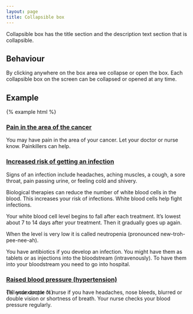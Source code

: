 ```yaml
---
layout: page
title: Collapsible box
---
```


Collapsible box has the title section and the description text section that is collapsible.

## Behaviour
By clicking anywhere on the box area we collapse or open the box. Each collapsible box on the screen can be collapsed or opened at any time.

## Example

{% example html %}
<div class="cr-collbox">
  <div class="cr-collbox__heading" id="heading-88074">
    <div class="cr-collbox__title">
      <h3>
        <a role="button" data-toggle="collapse" data-parent="#accordion-88074" href="#collapse-88074" aria-expanded="false" aria-controls="collapse-88074" class="collapse-toggle collapsed">Pain in the area of the cancer
        </a>
      </h3>
    </div>
  </div>
  <div id="collapse-88074" class="cr-collbox__collapse collapse" role="tabpanel" aria-labelledby="heading-88074" aria-expanded="false">
    <div class="cr-collbox__body">
      <p>You may have pain in the area of your&nbsp;cancer.&nbsp;Let your doctor or nurse know. Painkillers can help.</p>
    </div>
  </div>
</div>
<div class="cr-collbox">
    <div class="cr-collbox__heading" id="heading-88050">
      <div class="cr-collbox__title">
        <h3><a role="button" data-toggle="collapse" data-parent="#accordion-88050" href="#collapse-88050" aria-expanded="false" aria-controls="collapse-88050" class="collapse-toggle collapsed">Increased risk of getting an infection </a></h3>
      </div>
    </div>
    <div id="collapse-88050" class="cr-collbox__collapse collapse" role="tabpanel" aria-labelledby="heading-88050">
      <div class="cr-collbox__body">
        <p>Signs of an infection include headaches, aching muscles, a cough, a sore throat, pain passing urine, or feeling cold and shivery.</p>
        <p>Biological therapies can&nbsp;reduce&nbsp;the number of white blood cells in the blood. This increases your risk of infections. White blood cells help fight infections.</p>
        <p>Your white blood cell level begins to fall after each treatment. It’s lowest about 7 to 14 days after your treatment. Then it gradually goes up again.</p>
        <p>When the level is very low it is called neutropenia (pronounced new-troh-pee-nee-ah).</p>
        <p>You have antibiotics if you develop an infection. You might have them as tablets or as injections into the bloodstream (intravenously). To have them into your bloodstream you need to go into hospital.</p>
      </div>
    </div>
  </div>
  <div class="cr-collbox">
    <div class="cr-collbox__heading" id="heading-88058">
      <div class="cr-collbox__title">
        <h3><a role="button" data-toggle="collapse" data-parent="#accordion-88058" href="#collapse-88058" aria-expanded="false" aria-controls="collapse-88058" class="collapse-toggle collapsed">Raised blood pressure (hypertension) </a></h3>
      </div>
    </div>
    <div id="collapse-88058" class="cr-collbox__collapse collapse" role="tabpanel" aria-labelledby="heading-88058" aria-expanded="false" style="height: 0px;">
      <div class="cr-collbox__body">
        <p>Tell your doctor or nurse if you have headaches, nose bleeds, blurred or double vision or shortness of breath. Your nurse checks your blood pressure regularly.&nbsp;</p>
      </div>
    </div>
  </div>
{% endexample %}
